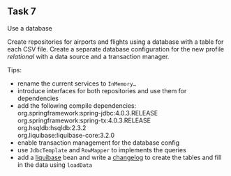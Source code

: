 Task 7
------

Use a database

Create repositories for airports and flights using a database with a table for each CSV file. Create a separate
database configuration for the new profile _relational_ with a data source and a transaction manager.

Tips:

* rename the current services to `InMemory…`
* introduce interfaces for both repositories and use them for dependencies
* add the following compile dependencies:  
  org.springframework:spring-jdbc:4.0.3.RELEASE  
  org.springframework:spring-tx:4.0.3.RELEASE  
  org.hsqldb:hsqldb:2.3.2  
  org.liquibase:liquibase-core:3.2.0
* enable transaction management for the database config
* use `JdbcTemplate` and `RowMapper` to implements the queries
* add a [liquibase](http://www.liquibase.org/documentation/spring.html) bean and write a
  [changelog](http://www.liquibase.org/documentation/databasechangelog.html) to create the tables and fill in the data
  using `loadData`